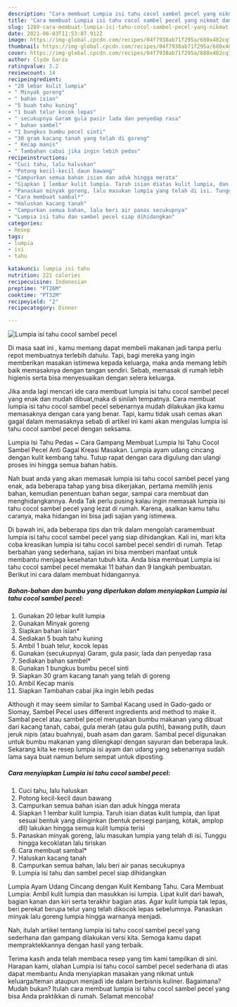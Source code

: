 ```yaml
---
description: "Cara membuat Lumpia isi tahu cocol sambel pecel yang nikmat dan Mudah Dibuat"
title: "Cara membuat Lumpia isi tahu cocol sambel pecel yang nikmat dan Mudah Dibuat"
slug: 1289-cara-membuat-lumpia-isi-tahu-cocol-sambel-pecel-yang-nikmat-dan-mudah-dibuat
date: 2021-06-03T11:53:07.912Z
image: https://img-global.cpcdn.com/recipes/04f7938ab71f295a/680x482cq70/lumpia-isi-tahu-cocol-sambel-pecel-foto-resep-utama.jpg
thumbnail: https://img-global.cpcdn.com/recipes/04f7938ab71f295a/680x482cq70/lumpia-isi-tahu-cocol-sambel-pecel-foto-resep-utama.jpg
cover: https://img-global.cpcdn.com/recipes/04f7938ab71f295a/680x482cq70/lumpia-isi-tahu-cocol-sambel-pecel-foto-resep-utama.jpg
author: Clyde Garza
ratingvalue: 3.2
reviewcount: 14
recipeingredient:
- "20 lebar kulit lumpia"
- " Minyak goreng"
- " bahan isian"
- "5 buah tahu kuning"
- "1 buah telur kocok lepas"
- " secukupnya Garam gula pasir lada dan penyedap rasa"
- " bahan sambel"
- "1 bungkus bumbu pecel sinti"
- "30 gram kacang tanah yang telah di goreng"
- " Kecap manis"
- " Tambahan cabai jika ingin lebih pedas"
recipeinstructions:
- "Cuci tahu, lalu haluskan"
- "Potong kecil-kecil daun bawang"
- "Campurkan semua bahan isian dan aduk hingga merata"
- "Siapkan 1 lembar kulit lumpia. Taruh isian diatas kulit lumpia, dan lipat sesuai bentuk yang diinginkan (bentuk persegi panjang, kotak, amplop dll) lakukan hingga semua kulit lumpia terisi"
- "Panaskan minyak goreng, lalu masukan lumpia yang telah di isi. Tunggu hingga kecoklatan lalu tiriskan"
- "Cara membuat sambal*"
- "Haluskan kacang tanah"
- "Campurkan semua bahan, lalu beri air panas secukupnya"
- "Lumpia isi tahu dan sambel pecel siap dihidangkan"
categories:
- Resep
tags:
- lumpia
- isi
- tahu

katakunci: lumpia isi tahu 
nutrition: 221 calories
recipecuisine: Indonesian
preptime: "PT26M"
cooktime: "PT32M"
recipeyield: "2"
recipecategory: Dinner

---
```



![Lumpia isi tahu cocol sambel pecel](https://img-global.cpcdn.com/recipes/04f7938ab71f295a/680x482cq70/lumpia-isi-tahu-cocol-sambel-pecel-foto-resep-utama.jpg)

Di masa  saat ini , kamu memang dapat membeli makanan jadi tanpa perlu repot membuatnya terlebih dahulu. Tapi, bagi mereka yang ingin memberikan masakan istimewa kepada keluarga, maka anda memang lebih baik memasaknya dengan tangan sendiri. Sebab, memasak di rumah lebih higienis serta bisa menyesuaikan dengan selera keluarga.

Jika anda lagi mencari ide cara membuat lumpia isi tahu cocol sambel pecel yang enak dan mudah dibuat,maka di sinilah tempatnya. Cara membuat lumpia isi tahu cocol sambel pecel  sebenarnya mudah dilakukan jika kamu memasaknya dengan cara yang benar. Tapi, kamu tidak usah cemas akan gagal dalam memasaknya 
sebab di artikel ini kami akan mengulas lumpia isi tahu cocol sambel pecel dengan seksama.  

Lumpia Isi Tahu Pedas ~ Cara Gampang Membuat Lumpia Isi Tahu Cocol Sambel Pecel Anti Gagal Kreasi Masakan. Lumpia ayam udang cincang dengan kulit kembang tahu. Tutup rapat dengan cara digulung dan ulangi proses ini hingga semua bahan habis.

Nah buat anda yang akan memasak lumpia isi tahu cocol sambel pecel yang enak, ada beberapa tahap yang bisa dikerjakan, pertama memilih jenis bahan, kemudian penentuan bahan segar, sampai cara membuat dan menghidangkannya. Anda Tak perlu pusing kalau ingin memasak lumpia isi tahu cocol sambel pecel yang lezat di rumah. Karena, asalkan kamu  tahu caranya, maka hidangan ini bisa jadi sajian yang istimewa.

Di bawah ini, ada beberapa tips dan trik dalam mengolah caramembuat lumpia isi tahu cocol sambel pecel yang siap dihidangkan. Kali ini, mari kita coba kreasikan lumpia isi tahu cocol sambel pecel sendiri di rumah. Tetap berbahan yang sederhana, sajian ini bisa memberi manfaat untuk membantu menjaga kesehatan tubuh kita. Anda bisa membuat Lumpia isi tahu cocol sambel pecel memakai 11 bahan dan 9 langkah pembuatan. Berikut ini cara dalam membuat hidangannya.

<!--inarticleads1-->

##### Bahan-bahan dan bumbu yang diperlukan dalam menyiapkan Lumpia isi tahu cocol sambel pecel:

1. Gunakan 20 lebar kulit lumpia
1. Gunakan  Minyak goreng
1. Siapkan  bahan isian*
1. Sediakan 5 buah tahu kuning
1. Ambil 1 buah telur, kocok lepas
1. Gunakan  (secukupnya) Garam, gula pasir, lada dan penyedap rasa
1. Sediakan  bahan sambel*
1. Gunakan 1 bungkus bumbu pecel sinti
1. Siapkan 30 gram kacang tanah yang telah di goreng
1. Ambil  Kecap manis
1. Siapkan  Tambahan cabai jika ingin lebih pedas


Although it may seem similar to Sambal Kacang used in Gado-gado or Siomay, Sambel Pecel uses different ingredients and method to make it. Sambal pecel atau sambel pecel merupakan bumbu makanan yang dibuat dari kacang tanah, cabai, gula merah (atau gula putih), bawang putih, daun jeruk nipis (atau buahnya), buah asam dan garam. Sambal pecel digunakan untuk bumbu makanan yang dilengkapi dengan sayuran dan beberapa lauk. Sekarang kita ke resep lumpia isi ayam dan udang yang sebenarnya sudah lama saya buat namun belum sempat untuk diposting. 

<!--inarticleads2-->

##### Cara menyiapkan Lumpia isi tahu cocol sambel pecel:

1. Cuci tahu, lalu haluskan
1. Potong kecil-kecil daun bawang
1. Campurkan semua bahan isian dan aduk hingga merata
1. Siapkan 1 lembar kulit lumpia. Taruh isian diatas kulit lumpia, dan lipat sesuai bentuk yang diinginkan (bentuk persegi panjang, kotak, amplop dll) lakukan hingga semua kulit lumpia terisi
1. Panaskan minyak goreng, lalu masukan lumpia yang telah di isi. Tunggu hingga kecoklatan lalu tiriskan
1. Cara membuat sambal*
1. Haluskan kacang tanah
1. Campurkan semua bahan, lalu beri air panas secukupnya
1. Lumpia isi tahu dan sambel pecel siap dihidangkan


Lumpia Ayam Udang Cincang dengan Kulit Kembang Tahu. Cara Membuat Lumpia: Ambil kulit lumpia dan masukkan isi lumpia. Lipat kulit dari bawah, bagian kanan dan kiri serta terakhir bagian atas. Agar kulit lumpia tak lepas, beri perekat berupa telur yang telah dikocok lepas sebelumnya. Panaskan minyak lalu goreng lumpia hingga warnanya menjadi. 

Nah, itulah artikel tentang  lumpia isi tahu cocol sambel pecel  yang sederhana dan gampang dilakukan versi kita. Semoga kamu dapat mempraktekkannya dengan hasil yang terbaik. 

Terima kasih anda telah membaca resep yang tim kami tampilkan di sini. Harapan kami, olahan  Lumpia isi tahu cocol sambel pecel sederhana di atas dapat membantu Anda menyiapkan masakan yang nikmat untuk keluarga/teman ataupun menjadi ide dalam berbisnis kuliner. Bagaimana? Mudah bukan? Itulah cara membuat lumpia isi tahu cocol sambel pecel yang bisa Anda praktikkan di rumah. Selamat mencoba!

